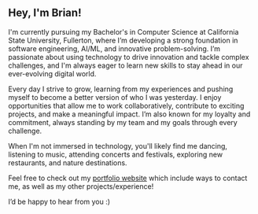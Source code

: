 ## Hey, I'm Brian!

I'm currently pursuing my Bachelor's in Computer Science at California State University, Fullerton, where I’m developing a strong foundation in software engineering, AI/ML, and innovative problem-solving. I’m passionate about using technology to drive innovation and tackle complex challenges, and I'm always eager to learn new skills to stay ahead in our ever-evolving digital world.

Every day I strive to grow, learning from my experiences and pushing myself to become a better version of who I was yesterday. I enjoy opportunities that allow me to work collaboratively, contribute to exciting projects, and make a meaningful impact. I’m also known for my loyalty and commitment, always standing by my team and my goals through every challenge.

When I'm not immersed in technology, you'll likely find me dancing, listening to music, attending concerts and festivals, exploring new restaurants, and nature destinations.

Feel free to check out my [portfolio website](https://portfoliowebsite-eight-taupe.vercel.app/) which include ways to contact me, as well as my other projects/experience!

I’d be happy to hear from you :)
